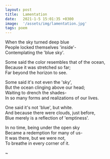 ```yaml
---
layout: post
title:  Lamentation
date:   2021-1-5 15:01:35 +0300
image:  '/assets/img/lamentation.jpg'
tags: poem
---
```

When the sky turned deep blue  
People locked themselves 'inside'-  
Contemplating the 'blue sky'.  

Some said the color resembles that of the ocean,  
Because it was stretched so far;  
Far beyond the horizon to see.  


Some said it's not even the 'sky',  
But the ocean clinging above our head;  
Waiting to drench the shades-  
In so many forms and realizations of our lives.  

One said it's not 'blue', but white.  
And because there were clouds, just before,  
Blue merely is a reflection of 'emptiness'.  


In no time, being under the open sky   
Became a redemption for many of us-  
It was there, but we were not,  
To breathe in every corner of it.  

~
